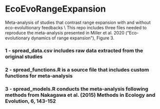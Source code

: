 # EcoEvoRangeExpansion
Meta-analysis of studies that contrast range expansion with and without eco-evolultionary feedbacks
\\
This repo includes three files needed to reproduce the meta-analysis presented in Miller et al. 2020 ("Eco-evolutionary dynamics of range expansion"), Figure 3.
### 1 - spread_data.csv includes raw data extracted from the original studies
### 2 - spread_functions.R is a source file that includes custom functions for meta-analysis
### 3 - spread_models.R conducts the meta-analysis following methods from Nakagawa et al. (2015) Methods in Ecology and Evolution, 6, 143-152
